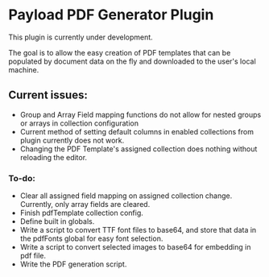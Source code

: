 # Payload PDF Generator Plugin

This plugin is currently under development. 

The goal is to allow the easy creation of PDF templates that can be populated by document data on the fly and downloaded to the user's local machine.

## Current issues:

* Group and Array Field mapping functions do not allow for nested groups or arrays in collection configuration
* Current method of setting default columns in enabled collections from plugin currently does not work.
* Changing the PDF Template's assigned collection does nothing without reloading the editor.

### To-do:

* Clear all assigned field mapping on assigned collection change. Currently, only array fields are cleared.
* Finish pdfTemplate collection config.
* Define built in globals.
* Write a script to convert TTF font files to base64, and store that data in the pdfFonts global for easy font selection.
* Write a script to convert selected images to base64 for embedding in pdf file.
* Write the PDF generation script.